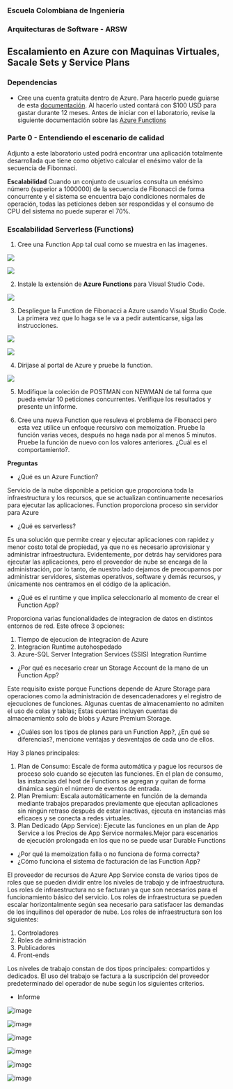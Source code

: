 ### Escuela Colombiana de Ingeniería
### Arquitecturas de Software - ARSW

## Escalamiento en Azure con Maquinas Virtuales, Sacale Sets y Service Plans

### Dependencias
* Cree una cuenta gratuita dentro de Azure. Para hacerlo puede guiarse de esta [documentación](https://azure.microsoft.com/es-es/free/students/). Al hacerlo usted contará con $100 USD para gastar durante 12 meses.
Antes de iniciar con el laboratorio, revise la siguiente documentación sobre las [Azure Functions](https://www.c-sharpcorner.com/article/an-overview-of-azure-functions/)

### Parte 0 - Entendiendo el escenario de calidad

Adjunto a este laboratorio usted podrá encontrar una aplicación totalmente desarrollada que tiene como objetivo calcular el enésimo valor de la secuencia de Fibonnaci.

**Escalabilidad**
Cuando un conjunto de usuarios consulta un enésimo número (superior a 1000000) de la secuencia de Fibonacci de forma concurrente y el sistema se encuentra bajo condiciones normales de operación, todas las peticiones deben ser respondidas y el consumo de CPU del sistema no puede superar el 70%.

### Escalabilidad Serverless (Functions)

1. Cree una Function App tal cual como se muestra en las  imagenes.

![](images/part3/part3-function-config.png)

![](images/part3/part3-function-configii.png)

2. Instale la extensión de **Azure Functions** para Visual Studio Code.

![](images/part3/part3-install-extension.png)

3. Despliegue la Function de Fibonacci a Azure usando Visual Studio Code. La primera vez que lo haga se le va a pedir autenticarse, siga las instrucciones.

![](images/part3/part3-deploy-function-1.png)

![](images/part3/part3-deploy-function-2.png)

4. Dirijase al portal de Azure y pruebe la function.

![](images/part3/part3-test-function.png)

5. Modifique la coleción de POSTMAN con NEWMAN de tal forma que pueda enviar 10 peticiones concurrentes. Verifique los resultados y presente un informe.

6. Cree una nueva Function que resuleva el problema de Fibonacci pero esta vez utilice un enfoque recursivo con memoization. Pruebe la función varias veces, después no haga nada por al menos 5 minutos. Pruebe la función de nuevo con los valores anteriores. ¿Cuál es el comportamiento?.

**Preguntas**

* ¿Qué es un Azure Function?

Servicio de la nube disponible a peticion que proporciona toda la infraestructura y los recursos, que se actualizan continuamente necesarios para ejecutar las aplicaciones. Function proporciona proceso sin servidor para Azure 

* ¿Qué es serverless?

Es una solución que permite crear y ejecutar aplicaciones con rapidez y menor costo total de propiedad, ya que no es necesario aprovisionar y administrar infraestructura. Evidentemente, por detrás hay servidores para ejecutar las aplicaciones, pero el proveedor de nube se encarga de la administración, por lo tanto, de nuestro lado dejamos de preocuparnos por administrar servidores, sistemas operativos, software y demás recursos, y únicamente nos centramos en el código de la aplicación.

* ¿Qué es el runtime y que implica seleccionarlo al momento de crear el Function App?

Proporciona varias funcionalidades de integracion de datos en distintos entornos de red. Este ofrece 3 opciones:
  1. Tiempo de ejecucion de integracion de Azure
  2. Integracion Runtime autohospedado
  3. Azure-SQL Server Integration Services (SSIS) Integration Runtime

* ¿Por qué es necesario crear un Storage Account de la mano de un Function App?

Este requisito existe porque Functions depende de Azure Storage para operaciones como la administración de desencadenadores y el registro de ejecuciones de funciones. Algunas cuentas de almacenamiento no admiten el uso de colas y tablas; Estas cuentas incluyen cuentas de almacenamiento solo de blobs y Azure Premium Storage.

* ¿Cuáles son los tipos de planes para un Function App?, ¿En qué se diferencias?, mencione ventajas y desventajas de cada uno de ellos.

Hay 3 planes principales:
  1. Plan de Consumo: Escale de forma automática y pague los recursos de proceso solo cuando se ejecuten las funciones. En el plan de consumo, las instancias del host de Functions se agregan y quitan de forma dinámica según el número de eventos de entrada.
  2. Plan Premium: Escala automáticamente en función de la demanda mediante trabajos preparados previamente que ejecutan aplicaciones sin ningún retraso después de estar inactivas, ejecuta en instancias más eficaces y se conecta a redes virtuales.
  3. Plan Dedicado (App Service): Ejecute las funciones en un plan de App Service a los Precios de App Service normales.Mejor para escenarios de ejecución prolongada en los que no se puede usar Durable Functions

* ¿Por qué la memoization falla o no funciona de forma correcta?
* ¿Cómo funciona el sistema de facturación de las Function App?

El proveedor de recursos de Azure App Service consta de varios tipos de roles que se pueden dividir entre los niveles de trabajo y de infraestructura. Los roles de infraestructura no se facturan ya que son necesarios para el funcionamiento básico del servicio. Los roles de infraestructura se pueden escalar horizontalmente según sea necesario para satisfacer las demandas de los inquilinos del operador de nube. Los roles de infraestructura son los siguientes:

  1. Controladores
  2. Roles de administración
  3. Publicadores
  4. Front-ends
  
Los niveles de trabajo constan de dos tipos principales: compartidos y dedicados. El uso del trabajo se factura a la suscripción del proveedor predeterminado del operador de nube según los siguientes criterios.

* Informe


![image](https://user-images.githubusercontent.com/90010904/201109975-a9f7d2e0-633b-4fd6-adfb-2d40b6ad106c.png)

![image](https://user-images.githubusercontent.com/90010904/201110016-89969667-c7a4-405f-b1c3-94fc88870042.png)

![image](https://user-images.githubusercontent.com/90010904/201110177-fea1663b-544b-48ca-9383-0b6fcbc33459.png)

![image](https://user-images.githubusercontent.com/90010904/201117873-06556203-0a72-4f94-83ac-1922d2ca8fc1.png)

![image](https://user-images.githubusercontent.com/90010884/201768628-89648f06-2ace-49f9-b89c-6ae0aac02fea.png)

![image](https://user-images.githubusercontent.com/90010904/201783547-3d581c77-b02a-49bf-8ed2-a32bbefbe6e6.png)





